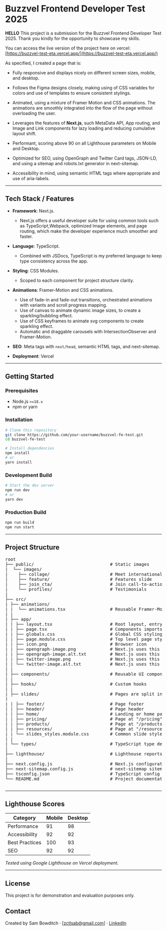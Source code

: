 # Buzzvel Frontend Developer Test 2025

**HELLO**
This project is a submission for the Buzzvel Frontend Developer Test 2025. Thank you kindly for the opportunity
to showcase my skills.

You can access the live version of the project here on vercel: [https://buzzvel-test-eta.vercel.app/](https://buzzvel-test-eta.vercel.app/)

As specified, I created a page that is:

- Fully responsive and displays nicely on different screen sizes, mobile, and desktop.

- Follows the Figma designs closely, making using of CSS variables for colors and use of templates
  to ensure consistent stylings.

- Animated, using a mixture of Framer Motion and CSS animations. The animations are smoothly integrated into
  the flow of the page without overloading the user.

- Leverages the features of **Next.js**, such MetaData API, App routing, and Image and Link components for lazy loading and reducing
  cumulative layout shift.

- Performant, scoring above 90 on all Lighthouse parameters on Mobile and Desktop.

- Optimized for SEO, using OpenGraph and Twitter Card tags, JSON-LD, and using a sitemap and robots.txt generator in
  next-sitemap.

- Accessibility in mind, using semantic HTML tags where appropriate and use of aria-labels.

---

## Tech Stack / Features

- **Framework**: Next.js.
  -  Next.js offers a useful developer suite for using common tools such as TypeScript,Webpack, optimized Image elements,
  and page routing, which make the developer experience much smoother and faster.

- **Language**: TypeScript.

  - Combined with JSDocs, TypeScript is my preferred language to keep type consistency across the app.

- **Styling**: CSS Modules.

  - Scoped to each component for project structure clarity.

- **Animations**: Framer-Motion and CSS animations.

  - Use of fade-in and fade-out transitions, orchestrated animations with variants and scroll progress mapping.
  - Use of canvas to animate dynamic image sizes, to create a sparkling/bubbling effect.
  - Use of CSS keyframes to animate svg components to create sparkling effect.
  - Automatic and draggable carousels with IntersectionObserver and Framer-Motion. 

- **SEO**: Meta tags with `next/head`, semantic HTML tags, and next-sitemap.

- **Deployment**: Vercel

---

## Getting Started

### Prerequisites

- Node.js `>=18.x`
- npm or yarn

### Installation

```bash
# Clone this repository
git clone https://github.com/your-username/buzzvel-fe-test.git
cd buzzvel-fe-test

# Install dependencies
npm install
# or
yarn install
```

### Development Build

```bash
# Start the dev server
npm run dev
# or
yarn dev
```

### Production Build

```bash
npm run build
npm run start


```

---

## Project Structure

<pre>
root
├── public/                             # Static images
|  └── images/
|    ├── collage/                       # Meet international students slide
|    ├── feature/                       # Features slide
|    ├── join_cta/                      # Join call-to-action slide
|    └── profiles/                      # Testimonials
|
├── src/
| ├── animations/ 
| |  └── animations.tsx                 # Reusable Framer-Motion variants          
| |  
| ├── app/
| | ├── layout.tsx                      # Root layout, entry point to page. Exports metadata.
| | ├── page.tsx                        # Components imports and set here. Child of layout.
| | ├── globals.css                     # Global CSS stylings
| | ├── page.module.css                 # Top level page styles
| | ├── icon.png                        # Browser icon
| | ├── opengraph-image.png             # Next.js uses this for opengraph image header
| | ├── opengraph-image.alt.txt         # Next.js uses this for opengraph alternative text header
| | ├── twitter-image.png               # Next.js uses this for twitter card image header
| | └── twitter-image.alt.txt           # Next.js uses this for twitter card alternative text header
| |
| ├── components/                       # Reusable UI components (buttons, canvas, cards.) 
| |
| ├── hooks/                            # Custom hooks
| |
| ├── slides/                           # Pages are split into "slides", or logically separate parts of the page (often by <section>)
| | ├── footer/                         # Page footer
| | ├── header/                         # Page header
| | ├── home/                           # Landing or home page at "/""
| | ├── pricing/                        # Page at "/pricing" (not implemented)
| | ├── products/                       # Page at "/products" (not implemented)
| | ├── resources/                      # Page at "/resources" (not implemented)
| | └── slides_styles.module.css        # Common slide styles (e.g. padding, gap, flex-direction)
| | 
| └── types/                            # TypeScript type definitions
|
├── lighthouse/                         # Lighthouse reports for the live page
| 
├── next.config.js                      # Next.js configuration 
├── next-sitemap.config.js              # next-sitemap sitemap and robots.txt config
├── tsconfig.json                       # TypeScript config 
└── README.md                           # Project documentation 

</pre>

--- 

## Lighthouse Scores

| Category       | Mobile | Desktop |
|----------------|--------|---------|
| Performance    | 91     | 98      |
| Accessibility  | 92     | 92      |
| Best Practices | 100    | 93      |
| SEO            | 92     | 92      |

*Tested using Google Lighthouse on Vercel deployment.*

---

## License

This project is for demonstration and evaluation purposes only.

## Contact

Created by Sam Bowditch · [zctlsab@gmail.com] · [LinkedIn](https://www.linkedin.com/in/sam-bowditch-b777032bb/)



